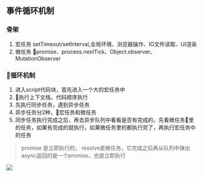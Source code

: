 ## 事件循环机制
### 骨架
1. 宏任务 
setTimeout/setInterval,全局环境、浏览器操作、IO文件读取、UI渲染
2. 微任务 
promise、process.nextTick、Object.observer、MutationObserver

### 循环机制
1. 进入script代码块，首先进入一个大的宏任务中
2. 执行上下文栈，代码顺序执行
3. 先执行同步任务，遇到异步任务
4. 异步任务分2种，宏任务和微任务
5. 同步任务执行完成之后，再去异步队列中看看是否有完成的，先看微任务里的任务，如果有完成的就执行，如果微任务里的都执行完了，再执行宏任务中的任务

> promise 是立即执行的， resolve是微任务，它完成之后再从队列中弹出
> async返回的是一个promise，也是立即执行

![](https://upload-images.jianshu.io/upload_images/10054724-e9263015ee65d929.png?imageMogr2/auto-orient/strip%7CimageView2/2/w/700)